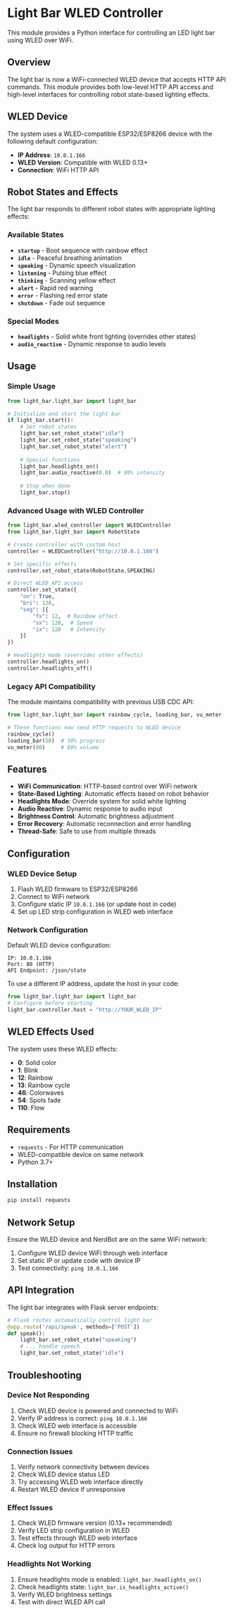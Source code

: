 # Light Bar WLED Controller

This module provides a Python interface for controlling an LED light bar using WLED over WiFi.

## Overview

The light bar is now a WiFi-connected WLED device that accepts HTTP API commands. This module provides both low-level HTTP API access and high-level interfaces for controlling robot state-based lighting effects.

## WLED Device

The system uses a WLED-compatible ESP32/ESP8266 device with the following default configuration:
- **IP Address**: `10.0.1.166`
- **WLED Version**: Compatible with WLED 0.13+
- **Connection**: WiFi HTTP API

## Robot States and Effects

The light bar responds to different robot states with appropriate lighting effects:

### Available States
- **`startup`** - Boot sequence with rainbow effect
- **`idle`** - Peaceful breathing animation 
- **`speaking`** - Dynamic speech visualization
- **`listening`** - Pulsing blue effect
- **`thinking`** - Scanning yellow effect
- **`alert`** - Rapid red warning
- **`error`** - Flashing red error state
- **`shutdown`** - Fade out sequence

### Special Modes
- **`headlights`** - Solid white front lighting (overrides other states)
- **`audio_reactive`** - Dynamic response to audio levels

## Usage

### Simple Usage

```python
from light_bar.light_bar import light_bar

# Initialize and start the light bar
if light_bar.start():
    # Set robot states
    light_bar.set_robot_state("idle")
    light_bar.set_robot_state("speaking")
    light_bar.set_robot_state("alert")
    
    # Special functions
    light_bar.headlights_on()
    light_bar.audio_reactive(0.8)  # 80% intensity
    
    # Stop when done
    light_bar.stop()
```

### Advanced Usage with WLED Controller

```python
from light_bar.wled_controller import WLEDController
from light_bar.light_bar import RobotState

# Create controller with custom host
controller = WLEDController("http://10.0.1.166")

# Set specific effects
controller.set_robot_state(RobotState.SPEAKING)

# Direct WLED API access
controller.set_state({
    "on": True,
    "bri": 128,
    "seg": [{
        "fx": 12,  # Rainbow effect
        "sx": 128,  # Speed
        "ix": 128   # Intensity
    }]
})

# Headlights mode (overrides other effects)
controller.headlights_on()
controller.headlights_off()
```

### Legacy API Compatibility

The module maintains compatibility with previous USB CDC API:

```python
from light_bar.light_bar import rainbow_cycle, loading_bar, vu_meter

# These functions now send HTTP requests to WLED device
rainbow_cycle()
loading_bar(50)  # 50% progress
vu_meter(80)     # 80% volume
```

## Features

- **WiFi Communication**: HTTP-based control over WiFi network
- **State-Based Lighting**: Automatic effects based on robot behavior
- **Headlights Mode**: Override system for solid white lighting
- **Audio Reactive**: Dynamic response to audio input
- **Brightness Control**: Automatic brightness adjustment
- **Error Recovery**: Automatic reconnection and error handling
- **Thread-Safe**: Safe to use from multiple threads

## Configuration

### WLED Device Setup

1. Flash WLED firmware to ESP32/ESP8266
2. Connect to WiFi network
3. Configure static IP `10.0.1.166` (or update host in code)
4. Set up LED strip configuration in WLED web interface

### Network Configuration

Default WLED device configuration:
```
IP: 10.0.1.166
Port: 80 (HTTP)
API Endpoint: /json/state
```

To use a different IP address, update the host in your code:
```python
from light_bar.light_bar import light_bar
# Configure before starting
light_bar.controller.host = "http://YOUR_WLED_IP"
```

## WLED Effects Used

The system uses these WLED effects:
- **0**: Solid color
- **1**: Blink
- **12**: Rainbow
- **13**: Rainbow cycle
- **46**: Colorwaves
- **54**: Spots fade
- **110**: Flow

## Requirements

- `requests` - For HTTP communication
- WLED-compatible device on same network
- Python 3.7+

## Installation

```bash
pip install requests
```

## Network Setup

Ensure the WLED device and NerdBot are on the same WiFi network:

1. Configure WLED device WiFi through web interface
2. Set static IP or update code with device IP
3. Test connectivity: `ping 10.0.1.166`

## API Integration

The light bar integrates with Flask server endpoints:

```python
# Flask routes automatically control light bar
@app.route('/api/speak', methods=['POST'])
def speak():
    light_bar.set_robot_state("speaking")
    # ... handle speech
    light_bar.set_robot_state("idle")
```

## Troubleshooting

### Device Not Responding
1. Check WLED device is powered and connected to WiFi
2. Verify IP address is correct: `ping 10.0.1.166`
3. Check WLED web interface is accessible
4. Ensure no firewall blocking HTTP traffic

### Connection Issues
1. Verify network connectivity between devices
2. Check WLED device status LED
3. Try accessing WLED web interface directly
4. Restart WLED device if unresponsive

### Effect Issues
1. Check WLED firmware version (0.13+ recommended)
2. Verify LED strip configuration in WLED
3. Test effects through WLED web interface
4. Check log output for HTTP errors

### Headlights Not Working
1. Ensure headlights mode is enabled: `light_bar.headlights_on()`
2. Check headlights state: `light_bar.is_headlights_active()`
3. Verify WLED brightness settings
4. Test with direct WLED API call